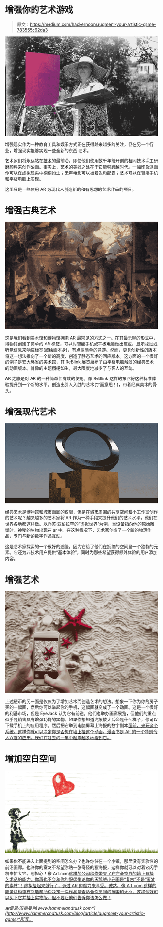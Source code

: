 # 增强你的艺术游戏

> 原文：<https://medium.com/hackernoon/augment-your-artistic-game-783555c62da3>

![](img/69fbd11bc72aa44d96067907104d6b4a.png)

增强现实作为一种教育工具和娱乐方式正在获得越来越多的关注，但在另一个行业，增强现实能够实现一些全新的东西:艺术。

艺术家们将永远站在[技术](https://hackernoon.com/tagged/technology)的最前沿，即使他们使用数千年前开创的相同技术手工研磨颜料来创作油画。事实上，艺术的美妙之处在于它能够跨越时代。一幅印象派画作可以在虚拟现实中栩栩如生；无声电影可以被着色和配音；艺术可以在智能手机和平板电脑上实现。

这里只是一些使用 AR 为现代人创造新的和有思想的艺术作品的项目。

# 增强古典艺术

![](img/b37e3b4e8fa96609e11cdd703cd5d0b6.png)

这是我们看到美术馆和博物馆拥抱 AR 最常见的方式之一。在其最无聊的形式中，博物馆创建了简单的 AR 标签，可以对智能手机或平板电脑做出反应，显示视觉或听觉信息来响应标签(或绘画本身)，有点像简单的导游。然而，更具创新性的版本将这一想法推向了一个新的高度，创造了静态艺术的回应版本。这方面的一个很好的例子是安大略省的[美术馆](http://www.cbc.ca/news/canada/toronto/art-exhibit-combines-augmented-reality-and-classic-paintings-1.4452158)，其 ReBlink 展览展示了由平板电脑触发的经典艺术的动画版本。肖像的主题栩栩如生，最大限度地减少了与客人的互动。

AR 之旅是对 AR 的一种简单但有效的使用。像 ReBlink 这样的东西将这种标准体验提升到一个新的水平，创造出引人入胜的艺术(字面意思！)，带着经典美术的骨头。

# 增强现代艺术

![](img/54488f6713aed0829a4dfe247cce191e.png)

经典艺术是博物馆和城市画廊的权限，但是在城市周围的共享空间和小工作室创作的艺术呢？越来越多的艺术家将 AR 作为一种手段来提升他们的艺术水平，他们在世界各地都这样做。以乔苏·亚伯拉罕的“虚拟世界”为例，当设备指向他的原始雕塑时，神秘的生物出现在 ar 中。在这种情况下，艺术家创造了一个新的物理作品，专门与新的数字作品互动。

这是艺术家探索的一个很好的途径，因为它给了他们在拥挤的空间里一个独特的元素。它还为非技术用户提供“基本体验”，同时为那些希望获得额外体验的用户添加内容。

# 增强艺术

![](img/aeb78b689506e47bcf99ce2944bd6aa7.png)

上述硬币的另一面是仅仅为了增加艺术而创造艺术的想法。想象一下你为你的房子买的一幅画，然后你可以举起你的手机，这幅画就变成了一个动画。这是一个很好的利基市场，但是 EyeJack 认为它有前途。他们也举办画廊展览，但他们的重点似乎是销售具有增强功能的实物。如果你想知道海报放大后会是什么样子，你可以下载手机上的应用程序，然后把它举到电脑屏幕上海报的数字副本[面前，来玩这个系统。这样你就可以决定你是否想在墙上挂这个动画。漫画书是 AR 的一个特别令人兴奋的应用，我们在过去的一年中越来越多地看到它。](https://eyejackapp.com/products/cat-wall-by-ori-toor)

# 增加空白空间

![](img/3c36a758d2fd6df3df35cb55e69a4227.png)

如果你不能进入上面提到的空间怎么办？也许你住在一个小镇，那里没有实验性的前沿画廊。也许你的室友不希望你贴一张奇怪的猫海报，这样你就可以对着它闪手机来扩大它。别担心！像 Art.com[这样的公司给你带来了在完全空白的墙上悬挂艺术品的能力。你再也不会和你的配偶争论你的天鹅绒小丑画是“复古”还是“噩梦的素材”！虚拟挂起来就行了，通过 AR 的魔力来享受。诚然，像 Art.com 这样的服务机构更有兴趣帮助你决定一件作品是否适合你房间的范围和大小，这样你就可以买下它并挂上实物版，但不要让他们告诉你该怎么做！](https://techcrunch.com/2018/02/01/art-com-adds-augmented-reality-art-viewing-to-its-ios-app/)

*由雷恩·汉德曼为*[*www.hammerandtusk.com*](http://www.hammerandtusk.com/blog/article/augment-your-artistic-game)*所写。*